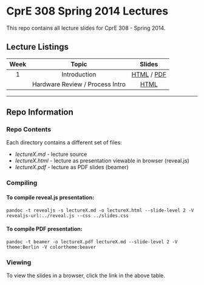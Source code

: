# CprE 308 Spring 2014 Lectures
This repo contains all lecture slides for CprE 308 - Spring 2014.

## Lecture Listings

| Week | Topic | Slides |
|:----:|:-----:|:------:|
| 1 | Introduction | [HTML](https://rawgithub.com/CprE308/lectures/master/lecture1/lecture1.html) / [PDF](https://github.com/CprE308/lectures/blob/master/lecture1/lecture1.pdf?raw=true) |
|   | Hardware Review / Process Intro | [HTML](https://rawgithub.com/CprE308/lectures/master/lecture2/lecture2.html) | [PDF](https://github.com/CprE308/lectures/blob/master/lecture2/lecture2.pdf?raw=true) |

------------

## Repo Information

### Repo Contents
Each directory contains a different set of files:

 - *lectureX.md* - lecture source
 - *lectureX.html* - lecture as presentation viewable in browser (reveal.js)
 - *lectureX.pdf* - lecture as PDF slides (beamer)

### Compiling
#### To compile reveal.js presentation:
    pandoc -t revealjs -s lectureX.md -o lectureX.html --slide-level 2 -V revealjs-url:../reveal.js --css ../slides.css

#### To compile PDF presentation:
    pandoc -t beamer -o lectureX.pdf lectureX.md --slide-level 2 -V theme:Berlin -V colortheme:beaver

### Viewing
To view the slides in a browser, click the link in the above table.

